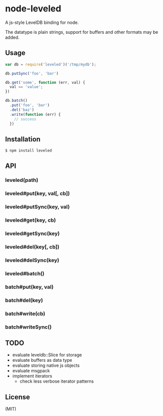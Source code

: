 
# node-leveled

A js-style LevelDB binding for node.

The datatype is plain strings, support for buffers and other formats may be
added.

## Usage

```javascript
var db = require('leveled')('/tmp/mydb');

db.putSync('foo', 'bar')

db.get('some', function (err, val) {
  val == 'value';
})

db.batch()
  .put('foo', 'bar')
  .del('baz')
  .write(function (err) {
    // success
  })
```

## Installation

```bash
$ npm install leveled
```

## API

### leveled(path)

### leveled#put(key, val[, cb])
### leveled#putSync(key, val)

### leveled#get(key, cb)
### leveled#getSync(key)

### leveled#del(key[, cb])
### leveled#delSync(key)

### leveled#batch()

### batch#put(key, val)
### batch#del(key)

### batch#write(cb)
### batch#writeSync()

## TODO

* evaluate leveldb::Slice for storage
* evaluate buffers as data type
* evaluate storing native js objects
* evaluate msgpack
* implement iterators
  * check less verbose iterator patterns

## License

(MIT)
